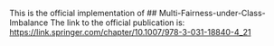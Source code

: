 This is the official implementation of ## Multi-Fairness-under-Class-Imbalance
The link to the official publication is: https://link.springer.com/chapter/10.1007/978-3-031-18840-4_21
